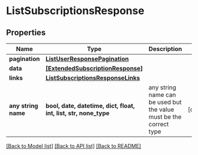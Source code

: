 # ListSubscriptionsResponse


## Properties
Name | Type | Description | Notes
------------ | ------------- | ------------- | -------------
**pagination** | [**ListUserResponsePagination**](ListUserResponsePagination.md) |  | 
**data** | [**[ExtendedSubscriptionResponse]**](ExtendedSubscriptionResponse.md) |  | 
**links** | [**ListSubscriptionsResponseLinks**](ListSubscriptionsResponseLinks.md) |  | 
**any string name** | **bool, date, datetime, dict, float, int, list, str, none_type** | any string name can be used but the value must be the correct type | [optional]

[[Back to Model list]](../README.md#documentation-for-models) [[Back to API list]](../README.md#documentation-for-api-endpoints) [[Back to README]](../README.md)


